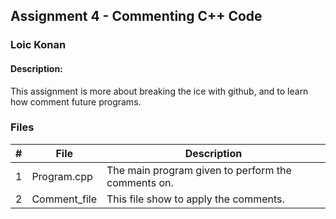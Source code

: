 ## Assignment 4 - Commenting C++ Code
### Loic Konan
#### Description:
This assignment is more about breaking the ice with github, and to learn how comment future programs.

### Files

|   #   | File            | Description                                        |
| :---: | --------------- | -------------------------------------------------- |
|   1   | Program.cpp     | The main program given to perform the comments on. |
|   2   | Comment_file    | This file show to apply the comments.              |
